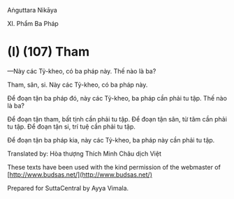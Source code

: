  

Aṅguttara Nikāya

XI. Phẩm Ba Pháp

# (I) (107) Tham

—Này các Tỷ-kheo, có ba pháp này. Thế nào là ba?

Tham, sân, si. Này các Tỷ-kheo, có ba pháp này.

Ðể đoạn tận ba pháp đó, này các Tỷ-kheo, ba pháp cần phải tu tập. Thế nào là ba?

Ðể đoạn tận tham, bất tịnh cần phải tu tập. Ðể đoạn tận sân, từ tâm cần phải tu tập. Ðể đoạn tận si, trí tuệ cần phải tu tập.

Ðể đoạn tận ba pháp kia, này các Tỷ-kheo, ba pháp này cần phải tu tập.

Translated by: Hòa thượng Thích Minh Châu dịch Việt

These texts have been used with the kind permission of the webmaster of [http://www.budsas.net/](http://www.budsas.net/)

Prepared for SuttaCentral by Ayya Vimala.